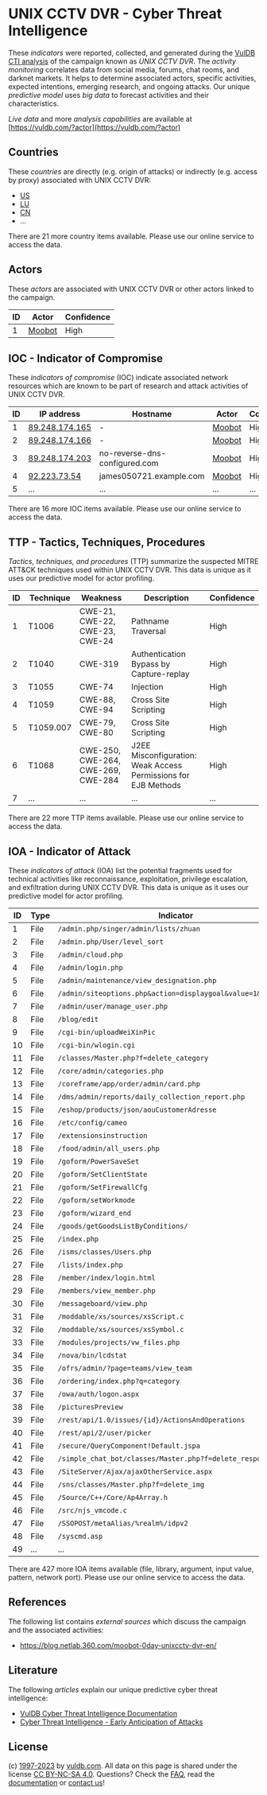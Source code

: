 # UNIX CCTV DVR - Cyber Threat Intelligence

These _indicators_ were reported, collected, and generated during the [VulDB CTI analysis](https://vuldb.com/?kb.cti) of the campaign known as _UNIX CCTV DVR_. The _activity monitoring_ correlates data from social media, forums, chat rooms, and darknet markets. It helps to determine associated actors, specific activities, expected intentions, emerging research, and ongoing attacks. Our unique _predictive model_ uses _big data_ to forecast activities and their characteristics.

_Live data_ and more _analysis capabilities_ are available at [https://vuldb.com/?actor](https://vuldb.com/?actor)

## Countries

These _countries_ are directly (e.g. origin of attacks) or indirectly (e.g. access by proxy) associated with UNIX CCTV DVR:

* [US](https://vuldb.com/?country.us)
* [LU](https://vuldb.com/?country.lu)
* [CN](https://vuldb.com/?country.cn)
* ...

There are 21 more country items available. Please use our online service to access the data.

## Actors

These _actors_ are associated with UNIX CCTV DVR or other actors linked to the campaign.

ID | Actor | Confidence
-- | ----- | ----------
1 | [Moobot](https://vuldb.com/?actor.moobot) | High

## IOC - Indicator of Compromise

These _indicators of compromise_ (IOC) indicate associated network resources which are known to be part of research and attack activities of UNIX CCTV DVR.

ID | IP address | Hostname | Actor | Confidence
-- | ---------- | -------- | ----- | ----------
1 | [89.248.174.165](https://vuldb.com/?ip.89.248.174.165) | - | [Moobot](https://vuldb.com/?actor.moobot) | High
2 | [89.248.174.166](https://vuldb.com/?ip.89.248.174.166) | - | [Moobot](https://vuldb.com/?actor.moobot) | High
3 | [89.248.174.203](https://vuldb.com/?ip.89.248.174.203) | no-reverse-dns-configured.com | [Moobot](https://vuldb.com/?actor.moobot) | High
4 | [92.223.73.54](https://vuldb.com/?ip.92.223.73.54) | james050721.example.com | [Moobot](https://vuldb.com/?actor.moobot) | High
5 | ... | ... | ... | ...

There are 16 more IOC items available. Please use our online service to access the data.

## TTP - Tactics, Techniques, Procedures

_Tactics, techniques, and procedures_ (TTP) summarize the suspected MITRE ATT&CK techniques used within UNIX CCTV DVR. This data is unique as it uses our predictive model for actor profiling.

ID | Technique | Weakness | Description | Confidence
-- | --------- | -------- | ----------- | ----------
1 | T1006 | CWE-21, CWE-22, CWE-23, CWE-24 | Pathname Traversal | High
2 | T1040 | CWE-319 | Authentication Bypass by Capture-replay | High
3 | T1055 | CWE-74 | Injection | High
4 | T1059 | CWE-88, CWE-94 | Cross Site Scripting | High
5 | T1059.007 | CWE-79, CWE-80 | Cross Site Scripting | High
6 | T1068 | CWE-250, CWE-264, CWE-269, CWE-284 | J2EE Misconfiguration: Weak Access Permissions for EJB Methods | High
7 | ... | ... | ... | ...

There are 22 more TTP items available. Please use our online service to access the data.

## IOA - Indicator of Attack

These _indicators of attack_ (IOA) list the potential fragments used for technical activities like reconnaissance, exploitation, privilege escalation, and exfiltration during UNIX CCTV DVR. This data is unique as it uses our predictive model for actor profiling.

ID | Type | Indicator | Confidence
-- | ---- | --------- | ----------
1 | File | `/admin.php/singer/admin/lists/zhuan` | High
2 | File | `/admin.php/User/level_sort` | High
3 | File | `/admin/cloud.php` | High
4 | File | `/admin/login.php` | High
5 | File | `/admin/maintenance/view_designation.php` | High
6 | File | `/admin/siteoptions.php&action=displaygoal&value=1&roleid=1` | High
7 | File | `/admin/user/manage_user.php` | High
8 | File | `/blog/edit` | Medium
9 | File | `/cgi-bin/uploadWeiXinPic` | High
10 | File | `/cgi-bin/wlogin.cgi` | High
11 | File | `/classes/Master.php?f=delete_category` | High
12 | File | `/core/admin/categories.php` | High
13 | File | `/coreframe/app/order/admin/card.php` | High
14 | File | `/dms/admin/reports/daily_collection_report.php` | High
15 | File | `/eshop/products/json/aouCustomerAdresse` | High
16 | File | `/etc/config/cameo` | High
17 | File | `/extensionsinstruction` | High
18 | File | `/food/admin/all_users.php` | High
19 | File | `/goform/PowerSaveSet` | High
20 | File | `/goform/SetClientState` | High
21 | File | `/goform/SetFirewallCfg` | High
22 | File | `/goform/setWorkmode` | High
23 | File | `/goform/wizard_end` | High
24 | File | `/goods/getGoodsListByConditions/` | High
25 | File | `/index.php` | Medium
26 | File | `/isms/classes/Users.php` | High
27 | File | `/lists/index.php` | High
28 | File | `/member/index/login.html` | High
29 | File | `/members/view_member.php` | High
30 | File | `/messageboard/view.php` | High
31 | File | `/moddable/xs/sources/xsScript.c` | High
32 | File | `/moddable/xs/sources/xsSymbol.c` | High
33 | File | `/modules/projects/vw_files.php` | High
34 | File | `/nova/bin/lcdstat` | High
35 | File | `/ofrs/admin/?page=teams/view_team` | High
36 | File | `/ordering/index.php?q=category` | High
37 | File | `/owa/auth/logon.aspx` | High
38 | File | `/picturesPreview` | High
39 | File | `/rest/api/1.0/issues/{id}/ActionsAndOperations` | High
40 | File | `/rest/api/2/user/picker` | High
41 | File | `/secure/QueryComponent!Default.jspa` | High
42 | File | `/simple_chat_bot/classes/Master.php?f=delete_response` | High
43 | File | `/SiteServer/Ajax/ajaxOtherService.aspx` | High
44 | File | `/sns/classes/Master.php?f=delete_img` | High
45 | File | `/Source/C++/Core/Ap4Array.h` | High
46 | File | `/src/njs_vmcode.c` | High
47 | File | `/SSOPOST/metaAlias/%realm%/idpv2` | High
48 | File | `/syscmd.asp` | Medium
49 | ... | ... | ...

There are 427 more IOA items available (file, library, argument, input value, pattern, network port). Please use our online service to access the data.

## References

The following list contains _external sources_ which discuss the campaign and the associated activities:

* https://blog.netlab.360.com/moobot-0day-unixcctv-dvr-en/

## Literature

The following _articles_ explain our unique predictive cyber threat intelligence:

* [VulDB Cyber Threat Intelligence Documentation](https://vuldb.com/?kb.cti)
* [Cyber Threat Intelligence - Early Anticipation of Attacks](https://www.scip.ch/en/?labs.20201022)

## License

(c) [1997-2023](https://vuldb.com/?kb.changelog) by [vuldb.com](https://vuldb.com/?kb.about). All data on this page is shared under the license [CC BY-NC-SA 4.0](https://creativecommons.org/licenses/by-nc-sa/4.0/). Questions? Check the [FAQ](https://vuldb.com/?kb.faq), read the [documentation](https://vuldb.com/?kb) or [contact us](https://vuldb.com/?contact)!
